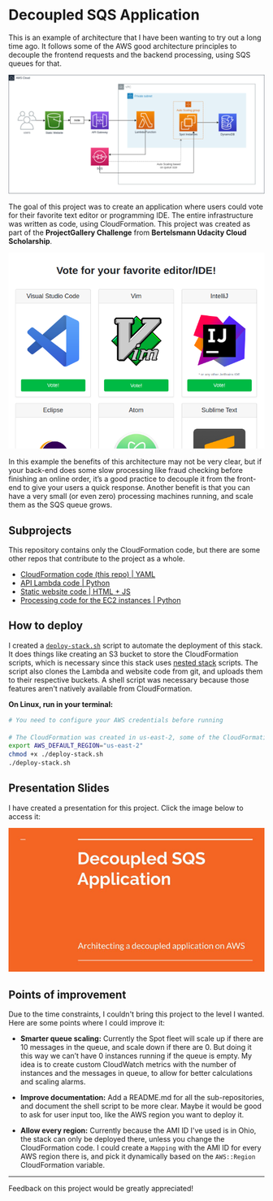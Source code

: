 # Decoupled SQS Application

This is an example of architecture that I have been wanting to try out a long time ago. 
It follows some of the AWS good architecture principles to decouple the frontend requests and 
the backend processing, using SQS queues for that.

![](docs/Decoupled_SQS_Application.png)

The goal of this project was to create an application where users could vote for their favorite text editor 
or programming IDE. The entire infrastructure was written as code, using CloudFormation.
This project was created as part of the **ProjectGallery Challenge** from 
**Bertelsmann Udacity Cloud Scholarship**.

![](docs/application_web_interface.png)


In this example the benefits of this architecture may not be very clear, but if your back-end 
does some slow processing like fraud checking before finishing an online order, it’s a good 
practice to decouple it from the front-end to give your users a quick response. Another benefit
is that you can have a very small (or even zero) processing machines running, and scale them as
the SQS queue grows.

## Subprojects

This repository contains only the CloudFormation code, but there are some other repos that contribute to the project as a whole.

- [CloudFormation code (this repo) | YAML](https://github.com/GusAntoniassi/decoupled-sqs-application)
- [API Lambda code | Python](https://github.com/GusAntoniassi/decoupled-sqs-application-voting-api-lambda)
- [Static website code | HTML + JS](https://github.com/GusAntoniassi/decoupled-sqs-application-static-website)
- [Processing code for the EC2 instances | Python](https://github.com/GusAntoniassi/decoupled-sqs-application-processing-code)

## How to deploy

I created a [`deploy-stack.sh`](deploy-stack.sh) script to automate the deployment of this stack. 
It does things like creating an S3 bucket to store the CloudFormation scripts, which is necessary
since this stack uses [nested stack](https://docs.aws.amazon.com/AWSCloudFormation/latest/UserGuide/using-cfn-nested-stacks.html) scripts.
The script also clones the Lambda and website code from git, and uploads them to their respective buckets.
A shell script was necessary because those features aren't natively available from CloudFormation.

**On Linux, run in your terminal:**
```bash
# You need to configure your AWS credentials before running

# The CloudFormation was created in us-east-2, some of the CloudFormation might need to be changed to create it in another region
export AWS_DEFAULT_REGION="us-east-2" 
chmod +x ./deploy-stack.sh
./deploy-stack.sh
```

## Presentation Slides

I have created a presentation for this project. Click the image below to access it:

[![](docs/slides_cover.jpg)](docs/Decoupled_SQS_Application.pdf)

## Points of improvement

Due to the time constraints, I couldn't bring this project to the level I wanted. 
Here are some points where I could improve it:

- **Smarter queue scaling:** Currently the Spot fleet will scale up if there are 
10 messages in the queue, and scale down if there are 0. But doing it this way 
we can’t have 0 instances running if the queue is empty. My idea is to create 
custom CloudWatch metrics with the number of instances and the messages in queue, 
to allow for better calculations and scaling alarms.

- **Improve documentation:** Add a README.md for all the sub-repositories, and
document the shell script to be more clear. Maybe it would be good to ask for user
input too, like the AWS region you want to deploy it.

- **Allow every region:** Currently because the AMI ID I've used is in Ohio, the 
stack can only be deployed there, unless you change the CloudFormation code. I could
create a `Mapping` with the AMI ID for every AWS region there is, and pick it dynamically
based on the `AWS::Region` CloudFormation variable.

---

Feedback on this project would be greatly appreciated!